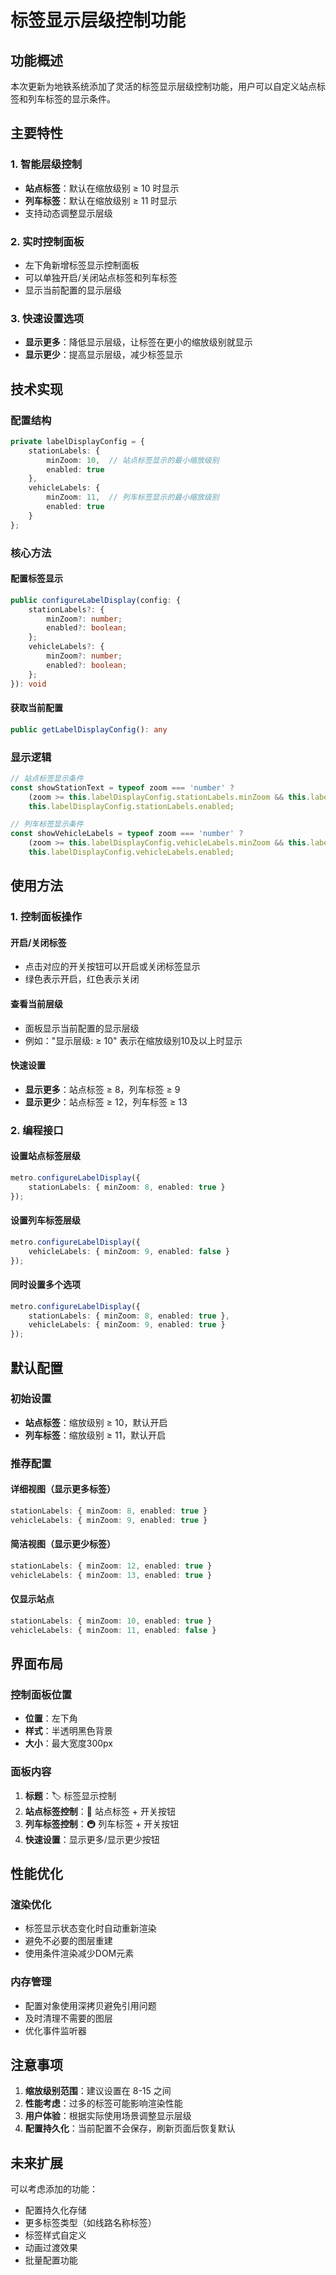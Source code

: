 # 标签显示层级控制功能

## 功能概述

本次更新为地铁系统添加了灵活的标签显示层级控制功能，用户可以自定义站点标签和列车标签的显示条件。

## 主要特性

### 1. 智能层级控制
- **站点标签**：默认在缩放级别 ≥ 10 时显示
- **列车标签**：默认在缩放级别 ≥ 11 时显示
- 支持动态调整显示层级

### 2. 实时控制面板
- 左下角新增标签显示控制面板
- 可以单独开启/关闭站点标签和列车标签
- 显示当前配置的显示层级

### 3. 快速设置选项
- **显示更多**：降低显示层级，让标签在更小的缩放级别就显示
- **显示更少**：提高显示层级，减少标签显示

## 技术实现

### 配置结构
```typescript
private labelDisplayConfig = {
    stationLabels: {
        minZoom: 10,  // 站点标签显示的最小缩放级别
        enabled: true
    },
    vehicleLabels: {
        minZoom: 11,  // 列车标签显示的最小缩放级别
        enabled: true
    }
};
```

### 核心方法

#### 配置标签显示
```typescript
public configureLabelDisplay(config: {
    stationLabels?: {
        minZoom?: number;
        enabled?: boolean;
    };
    vehicleLabels?: {
        minZoom?: number;
        enabled?: boolean;
    };
}): void
```

#### 获取当前配置
```typescript
public getLabelDisplayConfig(): any
```

### 显示逻辑
```typescript
// 站点标签显示条件
const showStationText = typeof zoom === 'number' ? 
    (zoom >= this.labelDisplayConfig.stationLabels.minZoom && this.labelDisplayConfig.stationLabels.enabled) : 
    this.labelDisplayConfig.stationLabels.enabled;

// 列车标签显示条件
const showVehicleLabels = typeof zoom === 'number' ? 
    (zoom >= this.labelDisplayConfig.vehicleLabels.minZoom && this.labelDisplayConfig.vehicleLabels.enabled) : 
    this.labelDisplayConfig.vehicleLabels.enabled;
```

## 使用方法

### 1. 控制面板操作

#### 开启/关闭标签
- 点击对应的开关按钮可以开启或关闭标签显示
- 绿色表示开启，红色表示关闭

#### 查看当前层级
- 面板显示当前配置的显示层级
- 例如："显示层级: ≥ 10" 表示在缩放级别10及以上时显示

#### 快速设置
- **显示更多**：站点标签 ≥ 8，列车标签 ≥ 9
- **显示更少**：站点标签 ≥ 12，列车标签 ≥ 13

### 2. 编程接口

#### 设置站点标签层级
```typescript
metro.configureLabelDisplay({
    stationLabels: { minZoom: 8, enabled: true }
});
```

#### 设置列车标签层级
```typescript
metro.configureLabelDisplay({
    vehicleLabels: { minZoom: 9, enabled: false }
});
```

#### 同时设置多个选项
```typescript
metro.configureLabelDisplay({
    stationLabels: { minZoom: 8, enabled: true },
    vehicleLabels: { minZoom: 9, enabled: true }
});
```

## 默认配置

### 初始设置
- **站点标签**：缩放级别 ≥ 10，默认开启
- **列车标签**：缩放级别 ≥ 11，默认开启

### 推荐配置

#### 详细视图（显示更多标签）
```typescript
stationLabels: { minZoom: 8, enabled: true }
vehicleLabels: { minZoom: 9, enabled: true }
```

#### 简洁视图（显示更少标签）
```typescript
stationLabels: { minZoom: 12, enabled: true }
vehicleLabels: { minZoom: 13, enabled: true }
```

#### 仅显示站点
```typescript
stationLabels: { minZoom: 10, enabled: true }
vehicleLabels: { minZoom: 11, enabled: false }
```

## 界面布局

### 控制面板位置
- **位置**：左下角
- **样式**：半透明黑色背景
- **大小**：最大宽度300px

### 面板内容
1. **标题**：🏷️ 标签显示控制
2. **站点标签控制**：📍 站点标签 + 开关按钮
3. **列车标签控制**：🚇 列车标签 + 开关按钮
4. **快速设置**：显示更多/显示更少按钮

## 性能优化

### 渲染优化
- 标签显示状态变化时自动重新渲染
- 避免不必要的图层重建
- 使用条件渲染减少DOM元素

### 内存管理
- 配置对象使用深拷贝避免引用问题
- 及时清理不需要的图层
- 优化事件监听器

## 注意事项

1. **缩放级别范围**：建议设置在 8-15 之间
2. **性能考虑**：过多的标签可能影响渲染性能
3. **用户体验**：根据实际使用场景调整显示层级
4. **配置持久化**：当前配置不会保存，刷新页面后恢复默认

## 未来扩展

可以考虑添加的功能：
- 配置持久化存储
- 更多标签类型（如线路名称标签）
- 标签样式自定义
- 动画过渡效果
- 批量配置功能
